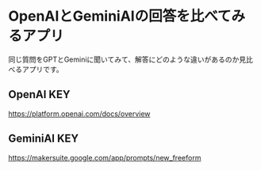 # OpenAIとGeminiAIの回答を比べてみるアプリ

同じ質問をGPTとGeminiに聞いてみて、解答にどのような違いがあるのか見比べるアプリです。

## OpenAI KEY

https://platform.openai.com/docs/overview

## GeminiAI KEY

https://makersuite.google.com/app/prompts/new_freeform
